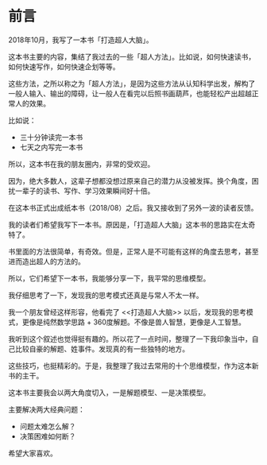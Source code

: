 # 前言

2018年10月，我写了一本书「打造超人大脑」。

这本书主要的内容，集结了我过去的一些「超人方法」。比如说，如何快速读书，如何快速写作，如何快速企划等等。

这些方法，之所以称之为「超人方法」，是因为这些方法从认知科学出发，解构了一般人输入、输出的障碍，让一般人在看完以后照书画葫芦，也能轻松产出超越正常人的效果。

比如说：

* 三十分钟读完一本书
* 七天之内写完一本书

所以，这本书在我的朋友圈内，非常的受欢迎。

因为，绝大多数人，这辈子想都没想过原来自己的潜力从没被发挥。换个角度，困扰一辈子的读书、写作、学习效果瞬间好十倍。

在这本书正式出成纸本书（2018/08）之后。我又接收到了另外一波的读者反馈。

我的读者们希望我写下一本书。原因是，「打造超人大脑」这本书的思路实在太奇特了。

书里面的方法很简单，有奇效。但是，正常人是不可能有这样的角度去思考，甚至进而造出超人的方法的。

所以，它们希望下一本书，我能够分享一下，我平常的思维模型。

我仔细思考了一下，发现我的思考模式还真是与常人不太一样。

我一个朋友曾经这样形容，他看完了 <<打造超人大脑>> 以后，发现我的思考模式，更像是纯然数学思路 + 360度解题。不像是兽人智慧，更像是人工智慧。

我听到这个叙述也觉得挺有趣的。所以花了一点时间，整理了一下我印象当中，自己比较自豪的解题、姓事件。发现真的有一些独特的地方。

这些技巧，也挺精彩的。于是，我整理了我过去常用的十个思维模型，作为这本新书的主干。

这本书主要我会以两大角度切入，一是解题模型、一是决策模型。

主要解决两大经典问题：

* 问题太难怎么解？
* 决策困难如何断？


希望大家喜欢。
